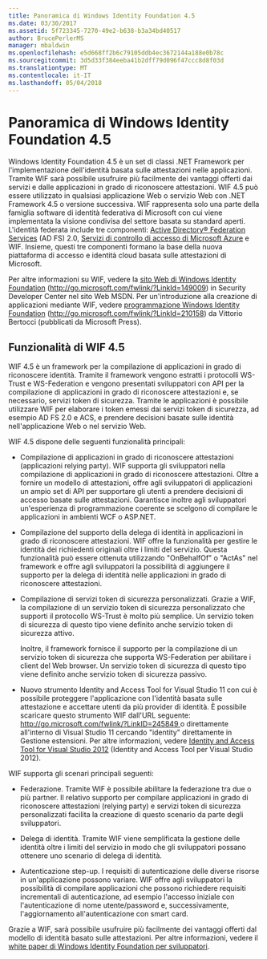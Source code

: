 ```yaml
---
title: Panoramica di Windows Identity Foundation 4.5
ms.date: 03/30/2017
ms.assetid: 5f723345-7270-49e2-b638-b3a34bd40517
author: BrucePerlerMS
manager: mbaldwin
ms.openlocfilehash: e5d668ff2b6c79105ddb4ec3672144a188e0b78c
ms.sourcegitcommit: 3d5d33f384eeba41b2dff79d096f47ccc8d8f03d
ms.translationtype: MT
ms.contentlocale: it-IT
ms.lasthandoff: 05/04/2018
---
```

# <a name="windows-identity-foundation-45-overview"></a>Panoramica di Windows Identity Foundation 4.5
Windows Identity Foundation 4.5 è un set di classi .NET Framework per l'implementazione dell'identità basata sulle attestazioni nelle applicazioni. Tramite WIF sarà possibile usufruire più facilmente dei vantaggi offerti dai servizi e dalle applicazioni in grado di riconoscere attestazioni. WIF 4.5 può essere utilizzato in qualsiasi applicazione Web o servizio Web con .NET Framework 4.5 o versione successiva. WIF rappresenta solo una parte della famiglia software di identità federativa di Microsoft con cui viene implementata la visione condivisa del settore basata su standard aperti. L'identità federata include tre componenti: [Active Directory® Federation Services](http://go.microsoft.com/fwlink/?LinkID=247516) (AD FS) 2.0, [Servizi di controllo di accesso di Microsoft Azure](http://go.microsoft.com/fwlink/?LinkID=247517) e WIF. Insieme, questi tre componenti formano la base della nuova piattaforma di accesso e identità cloud basata sulle attestazioni di Microsoft.  
  
 Per altre informazioni su WIF, vedere la [sito Web di Windows Identity Foundation](http://go.microsoft.com/fwlink/?LinkId=149009) (http://go.microsoft.com/fwlink/?LinkId=149009) in Security Developer Center nel sito Web MSDN. Per un'introduzione alla creazione di applicazioni mediante WIF, vedere [programmazione Windows Identity Foundation](http://go.microsoft.com/fwlink/?LinkId=210158) (http://go.microsoft.com/fwlink/?LinkId=210158) da Vittorio Bertocci (pubblicati da Microsoft Press).  
  
## <a name="wif-45-features"></a>Funzionalità di WIF 4.5  
 WIF 4.5 è un framework per la compilazione di applicazioni in grado di riconoscere identità. Tramite il framework vengono estratti i protocolli WS-Trust e WS-Federation e vengono presentati sviluppatori con API per la compilazione di applicazioni in grado di riconoscere attestazioni e, se necessario, servizi token di sicurezza. Tramite le applicazioni è possibile utilizzare WIF per elaborare i token emessi dai servizi token di sicurezza, ad esempio AD FS 2.0 e ACS, e prendere decisioni basate sulle identità nell'applicazione Web o nel servizio Web.  
  
 WIF 4.5 dispone delle seguenti funzionalità principali:  
  
-   Compilazione di applicazioni in grado di riconoscere attestazioni (applicazioni relying party). WIF supporta gli sviluppatori nella compilazione di applicazioni in grado di riconoscere attestazioni. Oltre a fornire un modello di attestazioni, offre agli sviluppatori di applicazioni un ampio set di API per supportare gli utenti a prendere decisioni di accesso basate sulle attestazioni.  Garantisce inoltre agli sviluppatori un'esperienza di programmazione coerente se scelgono di compilare le applicazioni in ambienti WCF o ASP.NET.  
  
-   Compilazione del supporto della delega di identità in applicazioni in grado di riconoscere attestazioni.  WIF offre la funzionalità per gestire le identità dei richiedenti originali oltre i limiti del servizio. Questa funzionalità può essere ottenuta utilizzando "OnBehalfOf" o "ActAs" nel framework e offre agli sviluppatori la possibilità di aggiungere il supporto per la delega di identità nelle applicazioni in grado di riconoscere attestazioni.  
  
-   Compilazione di servizi token di sicurezza personalizzati.  Grazie a WIF, la compilazione di un servizio token di sicurezza personalizzato che supporti il protocollo WS-Trust è molto più semplice. Un servizio token di sicurezza di questo tipo viene definito anche servizio token di sicurezza attivo.  
  
     Inoltre, il framework fornisce il supporto per la compilazione di un servizio token di sicurezza che supporta WS-Federation per abilitare i client del Web browser. Un servizio token di sicurezza di questo tipo viene definito anche servizio token di sicurezza passivo.  
  
-   Nuovo strumento Identity and Access Tool for Visual Studio 11 con cui è possibile proteggere l'applicazione con l'identità basata sulle attestazione e accettare utenti da più provider di identità. È possibile scaricare questo strumento WIF dall'URL seguente: [ http://go.microsoft.com/fwlink/?LinkID=245849 ](http://go.microsoft.com/fwlink/?LinkID=245849) o direttamente all'interno di Visual Studio 11 cercando "identity" direttamente in Gestione estensioni. Per altre informazioni, vedere [Identity and Access Tool for Visual Studio 2012](../../../docs/framework/security/identity-and-access-tool-for-vs.md) (Identity and Access Tool per Visual Studio 2012).  
  
 WIF supporta gli scenari principali seguenti:  
  
-   Federazione.  Tramite WIF è possibile abilitare la federazione tra due o più partner. Il relativo supporto per compilare applicazioni in grado di riconoscere attestazioni (relying party) e servizi token di sicurezza personalizzati facilita la creazione di questo scenario da parte degli sviluppatori.  
  
-   Delega di identità.  Tramite WIF viene semplificata la gestione delle identità oltre i limiti del servizio in modo che gli sviluppatori possano ottenere uno scenario di delega di identità.  
  
-   Autenticazione step-up. I requisiti di autenticazione delle diverse risorse in un'applicazione possono variare. WIF offre agli sviluppatori la possibilità di compilare applicazioni che possono richiedere requisiti incrementali di autenticazione, ad esempio l'accesso iniziale con l'autenticazione di nome utente/password e, successivamente, l'aggiornamento all'autenticazione con smart card.  
  
 Grazie a WIF, sarà possibile usufruire più facilmente dei vantaggi offerti dal modello di identità basato sulle attestazioni. Per altre informazioni, vedere il [white paper di Windows Identity Foundation per sviluppatori](http://download.microsoft.com/download/7/d/0/7d0b5166-6a8a-418a-addd-95ee9b046994/windowsidentityfoundationwhitepaperfordevelopers-rtw.pdf).
